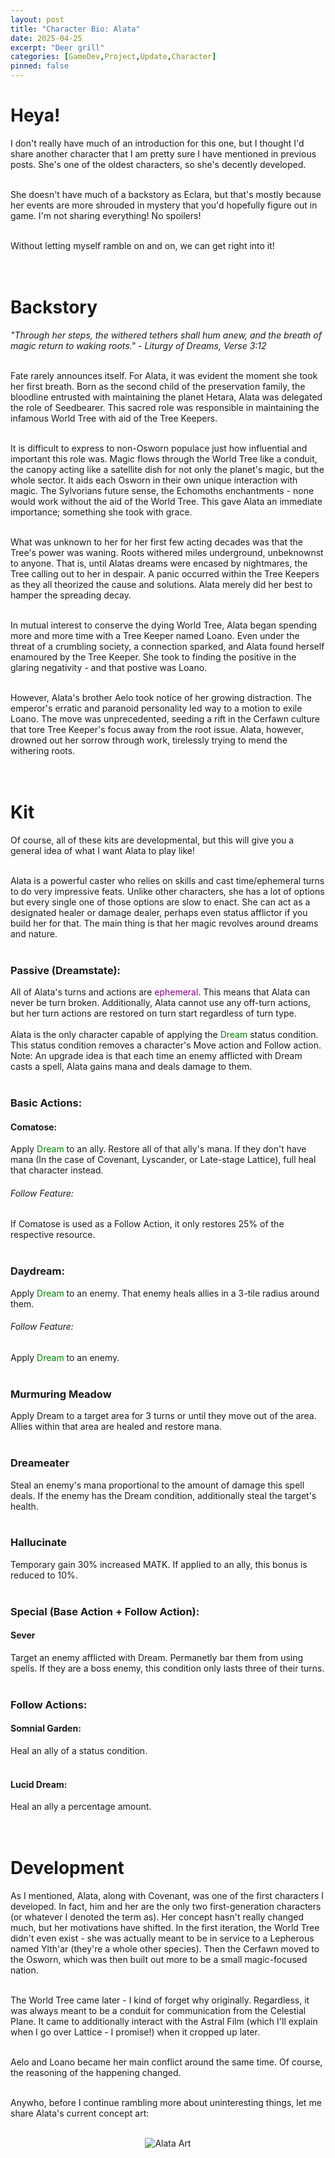```yaml
---
layout: post
title: "Character Bio: Alata"
date: 2025-04-25
excerpt: "Deer grill"
categories: [GameDev,Project,Update,Character]
pinned: false
---
```

# Heya!
I don't really have much of an introduction for this one, but I thought I'd share another character that I am pretty sure I have mentioned in previous posts. She's one of the oldest characters, so she's decently developed. <br><br>

She doesn't have much of a backstory as Eclara, but that's mostly because her events are more shrouded in mystery that you'd hopefully figure out in game. I'm not sharing everything! No spoilers! <br><br>

Without letting myself ramble on and on, we can get right into it! <br><br><br>

# Backstory
*"Through her steps, the withered tethers shall hum anew, and the breath of magic return to waking roots." - Liturgy of Dreams, Verse 3:12* <br><br>

Fate rarely announces itself. For Alata, it was evident the moment she took her first breath. Born as the second child of the preservation family, the bloodline entrusted with maintaining the planet Hetara, Alata was delegated the role of Seedbearer. This sacred role was responsible in maintaining the infamous World Tree with aid of the Tree Keepers. <br><Br>

It is difficult to express to non-Osworn populace just how influential and important this role was. Magic flows through the World Tree like a conduit, the canopy acting like a satellite dish for not only the planet's magic, but the whole sector. It aids each Osworn in their own unique interaction with magic. The Sylvorians future sense, the Echomoths enchantments - none would work without the aid of the World Tree. This gave Alata an immediate importance; something she took with grace. <br><br>

What was unknown to her for her first few acting decades was that the Tree's power was waning. Roots withered miles underground, unbeknownst to anyone. That is, until Alatas dreams were encased by nightmares, the Tree calling out to her in despair. A panic occurred within the Tree Keepers as they all theorized the cause and solutions. Alata merely did her best to hamper the spreading decay. <br><br>

In mutual interest to conserve the dying World Tree, Alata began spending more and more time with a Tree Keeper named Loano. Even under the threat of a crumbling society, a connection sparked, and Alata found herself enamoured by the Tree Keeper. She took to finding the positive in the glaring negativity - and that postive was Loano. <br><br>

However, Alata's brother Aelo took notice of her growing distraction. The emperor's erratic and paranoid personality led way to a motion to exile Loano. The move was unprecedented, seeding a rift in the Cerfawn culture that tore Tree Keeper's focus away from the root issue. Alata, however, drowned out her sorrow through work, tirelessly trying to mend the withering roots. <br><br><br>

# Kit
Of course, all of these kits are developmental, but this will give you a general idea of what I want Alata to play like! <br><br>

Alata is a powerful caster who relies on skills and cast time/ephemeral turns to do very impressive feats. Unlike other characters, she has a lot of options but every single one of those options are slow to enact. She can act as a designated healer or damage dealer, perhaps even status afflictor if you build her for that. The main thing is that her magic revolves around dreams and nature.<br><br>

### Passive (Dreamstate):
All of Alata's turns and actions are <span style="color:purple">ephemeral</span>. This means that Alata can never be turn broken. Additionally, Alata cannot use any off-turn actions, but her turn actions are restored on turn start regardless of turn type. <br><br>
Alata is the only character capable of applying the <span style="color:green">Dream</span> status condition. This status condition removes a character's Move action and Follow action.
Note: An upgrade idea is that each time an enemy afflicted with Dream casts a spell, Alata gains mana and deals damage to them.<br><br>
### Basic Actions:

#### Comatose:
Apply <span style="color:green">Dream</span> to an ally. Restore all of that ally's mana. If they don't have mana (In the case of Covenant, Lyscander, or Late-stage Lattice), full heal that character instead.<br>
###### Follow Feature: 
If Comatose is used as a Follow Action, it only restores 25% of the respective resource.<br><br>
### Daydream:
Apply <span style="color:green">Dream</span> to an enemy. That enemy heals allies in a 3-tile radius around them.<br>
###### Follow Feature: 
Apply <span style="color:green">Dream</span> to an enemy. <br><br>
### Murmuring Meadow
Apply Dream to a target area for 3 turns or until they move out of the area. Allies within that area are healed and restore mana.<br><br>
### Dreameater
Steal an enemy's mana proportional to the amount of damage this spell deals. If the enemy has the Dream condition, additionally steal the target's health.<br><br>
### Hallucinate
Temporary gain 30% increased MATK. If applied to an ally, this bonus is reduced to 10%.<br><br>
### Special (Base Action + Follow Action):
#### Sever
Target an enemy afflicted with Dream. Permanetly bar them from using spells. If they are a boss enemy, this condition only lasts three of their turns. <br><br>
### Follow Actions:
#### Somnial Garden:
Heal an ally of a status condition.<br><br>
#### Lucid Dream:
Heal an ally a percentage amount.<br><br><br>

# Development
As I mentioned, Alata, along with Covenant, was one of the first characters I developed. In fact, him and her are the only two first-generation characters (or whatever I denoted the term as). Her concept hasn't really changed much, but her motivations have shifted. In the first iteration, the World Tree didn't even exist - she was actually meant to be in service to a Lepherous named Ylth'ar (they're a whole other species). Then the Cerfawn moved to the Osworn, which was then built out more to be a small magic-focused nation. <br><br>

The World Tree came later - I kind of forget why originally. Regardless, it was always meant to be a conduit for communication from the Celestial Plane. It came to additionally interact with the Astral Film (which I'll explain when I go over Lattice - I promise!) when it cropped up later. <br><br>

Aelo and Loano became her main conflict around the same time. Of course, the reasoning of the happening changed. <br><Br>

Anywho, before I continue rambling more about uninteresting things, let me share Alata's current concept art:<br><br>
<p align="center">
  <img src="{{ site.baseurl }}/images/Alata/concept_art_one.png" alt="Alata Art">
</p>  <br><br>

